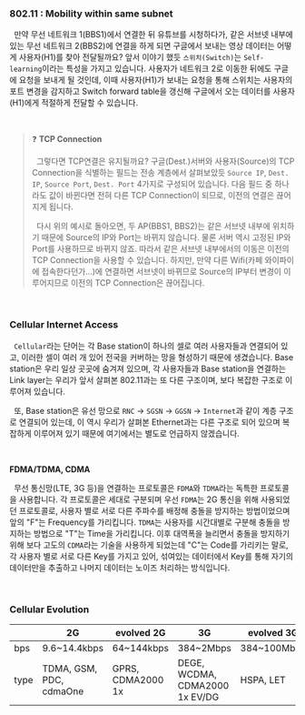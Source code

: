 ### 802.11 : Mobility within same subnet

&nbsp;&nbsp;만약 무선 네트워크 1(BBS1)에서 연결한 뒤 유튜브를 시청하다가, 같은 서브넷 내부에 있는 무선 네트워크 2(BBS2)에 연결을 하게 되면 구글에서 보내는 영상 데이터는 어떻게 사용자(H1)를 찾아 전달될까요? 앞서 이야기 했듯 `스위치(Switch)`는 `Self-learning`이라는 특성을 가지고 있습니다. 사용자가 네트워크 2로 이동한 뒤에도 구글에 요청을 보내게 될 것인데, 이때 사용자(H1)가 보내는 요청을 통해 스위치는 사용자의 포트 변경을 감지하고 Switch forward table을 갱신해 구글에서 오는 데이터를 사용자(H1)에게 적절하게 전달할 수 있습니다.

<br>

> ❓ **TCP Connection**
>
> &nbsp;&nbsp;그렇다면 TCP연결은 유지될까요? 구글(Dest.)서버와 사용자(Source)의 TCP Connection을 식별하는 필드는 전송 계층에서 살펴보았듯 `Source IP`, `Dest. IP`, `Source Port`, `Dest. Port` 4가지로 구성되어 있습니다. 다음 필드 중 하나라도 값이 바뀐다면 전혀 다른 TCP Connection이 되므로, 이전의 연결은 끊어지게 됩니다.
>
> &nbsp;&nbsp;다시 위의 예시로 돌아오면, 두 AP(BBS1, BBS2)는 같은 서브넷 내부에 위치하기 때문에 Source의 IP와 Port는 바뀌지 않습니다. 물론 서버 역시 고정된 IP와 Port를 사용하므로 바뀌지 않죠. 따라서 같은 서브넷 내부에서의 이동은 이전의 TCP Connection을 사용할 수 있습니다. 하지만, 만약 다른 Wifi(카페 와이파이에 접속한다던가...)에 연결하면 서브넷이 바뀌므로 Source의 IP부터 변경이 이루어지므로 이전의 TCP Connection은 끊어집니다.

<br>

### Cellular Internet Access

&nbsp;&nbsp;`Cellular`라는 단어는 각 Base station이 하나의 셀로 여러 사용자들과 연결되어 있고, 이러한 셀이 여러 개 있어 전국을 커버하는 망을 형성하기 때문에 생겼습니다. Base station은 우리 일상 곳곳에 숨겨져 있으며, 각 사용자들과 Base station을 연결하는 Link layer는 우리가 앞서 살펴본 802.11과는 또 다른 구조이며, 보다 복잡한 구조로 이루어져 있습니다.

&nbsp;&nbsp;또, Base station은 유선 망으로 `RNC` -> `SGSN` -> `GGSN` -> `Internet`과 같이 계층 구조로 연결되어 있는데, 이 역시 우리가 살펴본 Ethernet과는 다른 구조로 되어 있으며 복잡하게 이루어져 있기 때문에 여기에서는 별도로 언급하지 않겠습니다.

<br>

**FDMA/TDMA, CDMA**

&nbsp;&nbsp;무선 통신망(LTE, 3G 등)을 연결하는 프로토콜은 `FDMA`와 `TDMA`라는 독특한 프로토콜을 사용합니다. 각 프로토콜은 세대로 구분되며 우선 `FDMA`는 2G 통신을 위해 사용되었던 프로토콜로, 사용자 별로 서로 다른 주파수를 배정해 충돌을 방지하는 방법이었으며 앞의 "F"는 Frequency를 가리킵니다. `TDMA`는 사용자를 시간대별로 구분해 충돌을 방지하는 방법으로 "T"는 Time을 가리킵니다. 이후 대역폭을 늘리면서 충돌을 방지하기 위해 보다 고도의 `CDMA`라는 기술을 사용하게 되었는데 "C"는 Code를 가리키는 말로, 각 사용자 별로 서로 다른 Key를 가지고 있어, 섞여있는 데이터에서 Key를 통해 자기의 데이터만을 추출하고 나머지 데이터는 노이즈 처리하는 방식입니다.

<br>

### Cellular Evolution

|  | 2G | evolved 2G | 3G | evolved 3G | 4G | 5G |
| --- | --- | --- | --- | --- | --- | --- |
| bps | 9.6~14.4kbps | 64~144kbps | 384~2Mbps | 384~100Mbps | ~1Gbps | ... |
| type | TDMA, GSM, PDC, cdmaOne | GPRS, CDMA2000 1x | DEGE, WCDMA, CDMA2000 1x EV/DG | HSPA, LET | LTE-A | ... |